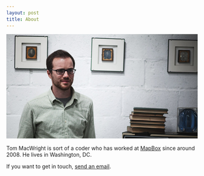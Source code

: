 ```yaml
---
layout: post
title: About
---
```


<img src="/graphics/about.jpg" />

Tom MacWright is sort of a coder who has worked at [MapBox](http://mapbox.com/) since
around 2008. He lives in Washington, DC.

If you want to get in touch, <a href='mailto:tom@macwright.org'>send an email</a>.
